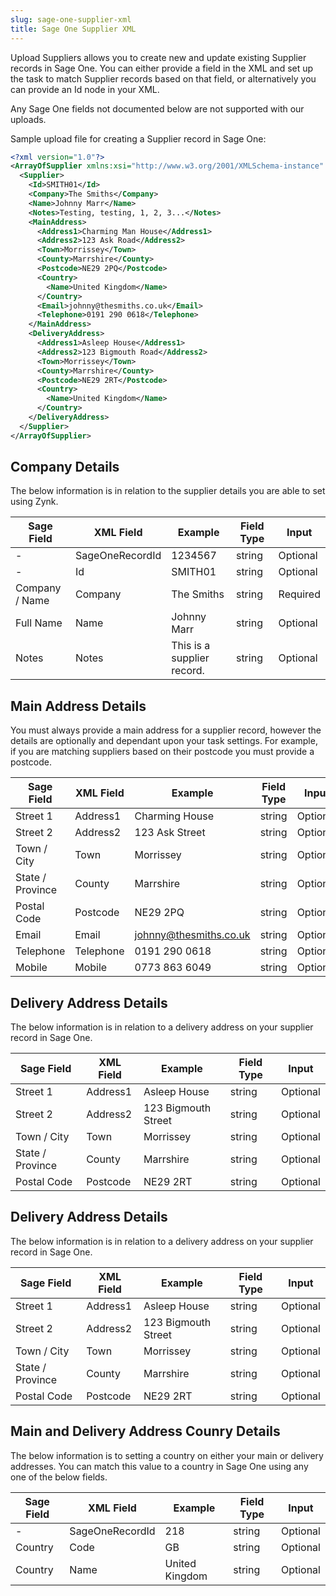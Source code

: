 ```yaml
---
slug: sage-one-supplier-xml
title: Sage One Supplier XML
---
```

Upload Suppliers allows you to create new and update existing Supplier records in Sage One. You can either provide a field in the XML and set up the task to match Supplier records based on that field, or alternatively you can provide an Id node in your XML.  

Any Sage One fields not documented below are not supported with our uploads.   

Sample upload file for creating a Supplier record in Sage One:

```xml
<?xml version="1.0"?>
<ArrayOfSupplier xmlns:xsi="http://www.w3.org/2001/XMLSchema-instance" xmlns:xsd="http://www.w3.org/2001/XMLSchema">
  <Supplier>
    <Id>SMITH01</Id>
    <Company>The Smiths</Company>
    <Name>Johnny Marr</Name>
    <Notes>Testing, testing, 1, 2, 3...</Notes>
    <MainAddress>
      <Address1>Charming Man House</Address1>
      <Address2>123 Ask Road</Address2>
      <Town>Morrissey</Town>
      <County>Marrshire</County>
      <Postcode>NE29 2PQ</Postcode>
      <Country>
        <Name>United Kingdom</Name>
      </Country>
      <Email>johnny@thesmiths.co.uk</Email>
      <Telephone>0191 290 0618</Telephone>
    </MainAddress>
    <DeliveryAddress>
      <Address1>Asleep House</Address1>
      <Address2>123 Bigmouth Road</Address2>
      <Town>Morrissey</Town>
      <County>Marrshire</County>
      <Postcode>NE29 2RT</Postcode>
      <Country>
        <Name>United Kingdom</Name>
      </Country>
    </DeliveryAddress>
  </Supplier>
</ArrayOfSupplier>
```

## Company Details
The below information is in relation to the supplier details you are able to set using Zynk.

| Sage Field | XML Field | Example | Field Type | Input |
| --- | --- | --- | --- | --- |
| - | SageOneRecordId | 1234567 | string | Optional |
| - | Id | SMITH01 | string  | Optional |
| Company / Name | Company | The Smiths | string | Required |
| Full Name | Name | Johnny Marr | string | Optional |
| Notes  | Notes  | This is a supplier record.  | string   | Optional  |

## Main Address Details
You must always provide a main address for a supplier record, however the details are optionally and dependant upon your task settings. For example, if you are matching suppliers based on their postcode you must provide a postcode.

| Sage Field | XML Field | Example | Field Type | Input |
| --- | --- | --- | --- | --- |
| Street 1 | Address1 | Charming House | string | Optional |
| Street 2 | Address2 | 123 Ask Street | string | Optional |
| Town / City | Town | Morrissey | string | Optional |
| State / Province | County | Marrshire | string | Optional |
| Postal Code | Postcode | NE29 2PQ | string | Optional |
| Email | Email | johnny@thesmiths.co.uk | string | Optional |
| Telephone | Telephone | 0191 290 0618 | string | Optional |
| Mobile | Mobile | 0773 863 6049 | string | Optional |

## Delivery Address Details
The below information is in relation to a delivery address on your supplier record in Sage One.

| Sage Field | XML Field | Example | Field Type | Input |
| --- | --- | --- | --- | --- |
| Street 1 | Address1 | Asleep House | string | Optional |
| Street 2 | Address2 | 123 Bigmouth Street | string | Optional |
| Town / City | Town | Morrissey | string | Optional |
| State / Province | County | Marrshire | string | Optional |
| Postal Code | Postcode | NE29 2RT | string | Optional |

## Delivery Address Details
The below information is in relation to a delivery address on your supplier record in Sage One.

| Sage Field | XML Field | Example | Field Type | Input |
| --- | --- | --- | --- | --- |
| Street 1 | Address1 | Asleep House | string | Optional |
| Street 2 | Address2 | 123 Bigmouth Street | string | Optional |
| Town / City | Town | Morrissey | string | Optional |
| State / Province | County | Marrshire | string | Optional |
| Postal Code | Postcode | NE29 2RT | string | Optional |

## Main and Delivery Address Counry Details
The below information is to setting a country on either your main or delivery addresses. You can match this value to a country in Sage One using any one of the below fields.

| Sage Field | XML Field | Example | Field Type | Input |
| --- | --- | --- | --- | --- |
| - | SageOneRecordId | 218 | string | Optional |
| Country | Code | GB | string | Optional |
| Country | Name | United Kingdom | string | Optional |